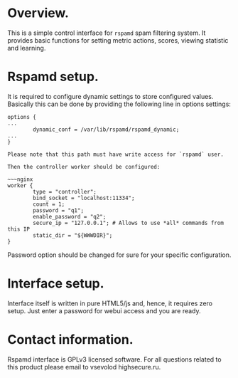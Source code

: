 Overview.
=========

This is a simple control interface for `rspamd` spam filtering system.
It provides basic functions for setting metric actions, scores,
viewing statistic and learning.

Rspamd setup.
=============

It is required to configure dynamic settings to store configured values.
Basically this can be done by providing the following line in options settings:

~~~nginx
options {
...
        dynamic_conf = /var/lib/rspamd/rspamd_dynamic;
...
}

Please note that this path must have write access for `rspamd` user.

Then the controller worker should be configured:

~~~nginx
worker {
        type = "controller";
        bind_socket = "localhost:11334";
        count = 1;
        password = "q1";
        enable_password = "q2";
        secure_ip = "127.0.0.1"; # Allows to use *all* commands from this IP
        static_dir = "${WWWDIR}";
}
~~~

Password option should be changed for sure for your specific configuration.


Interface setup.
================

Interface itself is written in pure HTML5/js and, hence, it requires zero setup.
Just enter a password for webui access and you are ready.

Contact information.
====================

Rspamd interface is GPLv3 licensed software. For all questions related to this
product please email to vsevolod <at> highsecure.ru.
